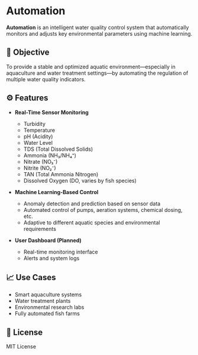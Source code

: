 # Automation

**Automation** is an intelligent water quality control system that automatically monitors and adjusts key environmental parameters using machine learning.

## 🧠 Objective

To provide a stable and optimized aquatic environment—especially in aquaculture and water treatment settings—by automating the regulation of multiple water quality indicators.

## ⚙️ Features

- **Real-Time Sensor Monitoring**
  - Turbidity
  - Temperature
  - pH (Acidity)
  - Water Level
  - TDS (Total Dissolved Solids)
  - Ammonia (NH₃/NH₄⁺)
  - Nitrate (NO₃⁻)
  - Nitrite (NO₂⁻)
  - TAN (Total Ammonia Nitrogen)
  - Dissolved Oxygen (DO, varies by fish species)

- **Machine Learning-Based Control**
  - Anomaly detection and prediction based on sensor data
  - Automated control of pumps, aeration systems, chemical dosing, etc.
  - Adaptive to different aquatic species and environmental requirements

- **User Dashboard (Planned)**
  - Real-time monitoring interface
  - Alerts and system logs


## 📈 Use Cases

- Smart aquaculture systems
- Water treatment plants
- Environmental research labs
- Fully automated fish farms


## 📄 License

MIT License
